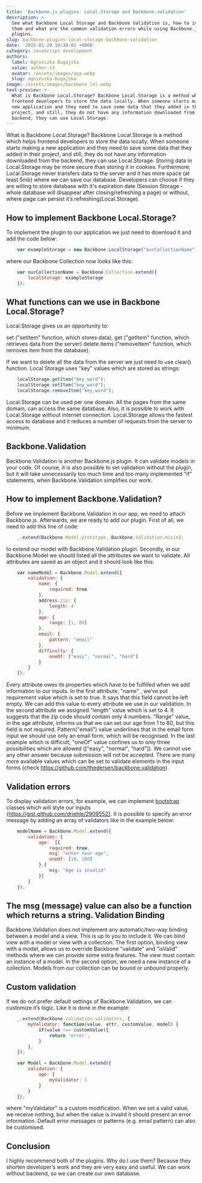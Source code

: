 ```yaml
---
title: 'Backbone.js plugins: Local.Storage and Backbone.validation'
description: >-
  See what Backbone Local Storage and Backbone Validation is, how to implement
  them and what are the common validation errors while using Backbone.js
  plugins.
slug: backbone-plugins-local-storage-backbone-validation
date: '2015-01-29 10:38:01 +0000'
category: JavaScript development
authors:
  label: Agnieszka Bugajska
  value: author-13
  avatar: /assets/images/aga.webp
  slug: agnieszka-bugajska
image: /assets/images/backbone_lol.webp
text-preview: >-
  What is Backbone Local.Storage? Backbone Local.Storage is a method which helps
  frontend developers to store the data locally. When someone starts making a
  new application and they need to save some data that they added in their
  project, and still, they do not have any information downloaded from the
  backend, they can use Local.Storage.
---
```






What is Backbone Local.Storage? Backbone Local.Storage is a method which helps frontend developers to store the data locally. When someone starts making a new application and they need to save some data that they added in their project, and still, they do not have any information downloaded from the backend, they can use Local.Storage.
Storing data in Local.Storage may be more secure than storing it in cookies. Furthermore, Local.Storage never transfers data to the server and it has more space (at least 5mb) where we can save our database. Developers can choose if they are willing to store database with it's expiration date (Session Storage - whole database will disappear after closing/refreshing a page) or without, where page can persist it’s refreshing(Local.Storage).

How to implement Backbone Local.Storage?
----------------------------------------

To implement the plugin to our application we just need to download it and add the code below:

```javascript
    var exampleStorage = new Backbone.LocalStorage("ourCollectionName");
```

where our Backbone Collection now looks like this:


```javascript
    var ourCollectionName = Backbone.Collection.extend({
        localStorage: exampleStorage
    });
```

What functions can we use in Backbone Local.Storage?
----------------------------------------------------

Local.Storage gives us an opportunity to:

set ("setItem" function, which stores data),
get ("getItem" function, which retrieves data from the server)
delete items ("removeItem" function, which removes item from the database).


If we want to delete all the data from the server we just need to use clear() function. Local Storage uses "key" values which are stored as strings:

```javascript
    localStorage.getItem("key_word");
    localStorage.setItem("key_word");
    localStorage.removeItem("key_word");
```

Local.Storage can be used per one domain. All the pages from the same domain, can access the same database. Also, it is possible to work with Local.Storage without internet connection. Local.Storage allows the fastest access to database and it reduces a number of requests from the server to minimum.

Backbone.Validation
-------------------

Backbone.Validation is another Backbone.js plugin. It can validate models in your code. Of course, it is also possible to set validation without the plugin, but it will take unnecessarily too much time and too many implemented "if" statements, when Backbone.Validation simplifies our work.

How to implement Backbone.Validation?
-------------------------------------

Before we implement Backbone.Validation in our app, we need to attach Backbone.js. Afterwards, we are ready to add our plugin. First of all, we need to add this line of code:

```javascript
    _.extend(Backbone.Model.prototype, Backbone.Validation.mixin);
```

to extend our model with Backbone.Validation plugin. Secondly, in our Backbone.Model we should listed all the attributes we want to validate. All attributes are saved as an object and it should look like this:

```javascript
    var nameModel = Backbone.Model.extend({
        validation: {
            name: {
                required: true
            },
            address.zip: {
                length: 4
            },
            age: {
                range: [1, 80]
            },
            email: {
                pattern: "email"
            },
            difficulty: {
                oneOf: ["easy", "normal", "hard"]
            }
        }
    });
```

Every attribute owes its properties which have to be fulfilled when we add information to our inputs. In the first attribute, "name" , we’ve put requirement value which is set to true. It says that this field cannot be left empty. We can add this value to every attribute we use in our validation. In the second attribute we assigned "length" value which is set to 4. It suggests that the zip code should contain only 4 numbers. "Range" value, in the age attribute, informs us that we can set our age from 1 to 80, but this field is not required. Pattern("email") value underlines that in the email form input we should use only an email form, which will be recognised. In the last example which is difficult, "oneOf" value confines us to only three possibilities which are allowed (["easy", "normal", "hard"]). We cannot use any other answer because submission will not be accepted. There are many more available values which can be set to validate elements in the input forms (check https://github.com/thedersen/backbone.validation).

Validation errors
-----------------
To display validation errors, for example, we can implement [bootstrap](http://getbootstrap.com/) classes which will style our inputs {https://gist.github.com/driehle/2909552}. It is possible to specify an error message by adding an array of validators like in the example below:

```javascript
    modelName = Backbone.Model.extend({
        validation: {
            age:  [{
                required: true,
                msg: "enter Your age",
                oneOf: [18, 100]
            },{
                msg: "Age is invalid"
            }]
        }
    });
```

The msg (message) value can also be a function which returns a string.
Validation Binding
------------------
Backbone.Validation does not implement any automatic/two-way binding between a model and a view. This is up to you to include it. We can bind view with a model or view with a collection. The first option, binding view with a model, allows us to override Backbone "validate" and "isValid" methods where we can provide some extra features. The view must contain an instance of a model.
In the second option, we need a new instance of a collection. Models from our collection can be bound or unbound properly.

Custom validation
-----------------
If we do not prefer default settings of Backbone.Validation, we can customize it’s logic. Like it is done in the example:

```javascript
    _.extend(Backbone.Validation.validators, {
        myValidator: function(value, attr, customValue, model) {
            if(value !== customValue){
                return 'error';
            }
        },
    });
```

```javascript
    var Model = Backbone.Model.extend({
        validation: {
            age: {
                myValidator: 1
            }
        }
    });
```

 where "myValidator" is a custom modification. When we set a valid value, we receive nothing, but when the value is invalid it should present an error information. Default error messages or patterns (e.g. email pattern) can also be customised.

Conclusion
----------

I highly recommend both of the plugins. Why do I use them? Because they shorten developer’s work and they are very easy and useful. We can work without backend, so we can create our own database.
